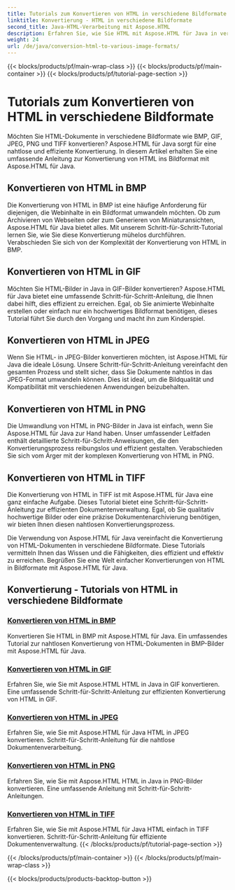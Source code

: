 ```yaml
---
title: Tutorials zum Konvertieren von HTML in verschiedene Bildformate
linktitle: Konvertierung - HTML in verschiedene Bildformate
second_title: Java-HTML-Verarbeitung mit Aspose.HTML
description: Erfahren Sie, wie Sie HTML mit Aspose.HTML für Java in verschiedene Bildformate wie BMP, GIF, JPEG, PNG und TIFF konvertieren. Dieses umfassende Tutorial behandelt die effiziente Dokumentenverarbeitung.
weight: 24
url: /de/java/conversion-html-to-various-image-formats/
---
```


{{< blocks/products/pf/main-wrap-class >}}
{{< blocks/products/pf/main-container >}}
{{< blocks/products/pf/tutorial-page-section >}}

# Tutorials zum Konvertieren von HTML in verschiedene Bildformate


Möchten Sie HTML-Dokumente in verschiedene Bildformate wie BMP, GIF, JPEG, PNG und TIFF konvertieren? Aspose.HTML für Java sorgt für eine nahtlose und effiziente Konvertierung. In diesem Artikel erhalten Sie eine umfassende Anleitung zur Konvertierung von HTML ins Bildformat mit Aspose.HTML für Java. 

## Konvertieren von HTML in BMP

Die Konvertierung von HTML in BMP ist eine häufige Anforderung für diejenigen, die Webinhalte in ein Bildformat umwandeln möchten. Ob zum Archivieren von Webseiten oder zum Generieren von Miniaturansichten, Aspose.HTML für Java bietet alles. Mit unserem Schritt-für-Schritt-Tutorial lernen Sie, wie Sie diese Konvertierung mühelos durchführen. Verabschieden Sie sich von der Komplexität der Konvertierung von HTML in BMP.

## Konvertieren von HTML in GIF

Möchten Sie HTML-Bilder in Java in GIF-Bilder konvertieren? Aspose.HTML für Java bietet eine umfassende Schritt-für-Schritt-Anleitung, die Ihnen dabei hilft, dies effizient zu erreichen. Egal, ob Sie animierte Webinhalte erstellen oder einfach nur ein hochwertiges Bildformat benötigen, dieses Tutorial führt Sie durch den Vorgang und macht ihn zum Kinderspiel.

## Konvertieren von HTML in JPEG

Wenn Sie HTML- in JPEG-Bilder konvertieren möchten, ist Aspose.HTML für Java die ideale Lösung. Unsere Schritt-für-Schritt-Anleitung vereinfacht den gesamten Prozess und stellt sicher, dass Sie Dokumente nahtlos in das JPEG-Format umwandeln können. Dies ist ideal, um die Bildqualität und Kompatibilität mit verschiedenen Anwendungen beizubehalten.

## Konvertieren von HTML in PNG

Die Umwandlung von HTML in PNG-Bilder in Java ist einfach, wenn Sie Aspose.HTML für Java zur Hand haben. Unser umfassender Leitfaden enthält detaillierte Schritt-für-Schritt-Anweisungen, die den Konvertierungsprozess reibungslos und effizient gestalten. Verabschieden Sie sich vom Ärger mit der komplexen Konvertierung von HTML in PNG.

## Konvertieren von HTML in TIFF

Die Konvertierung von HTML in TIFF ist mit Aspose.HTML für Java eine ganz einfache Aufgabe. Dieses Tutorial bietet eine Schritt-für-Schritt-Anleitung zur effizienten Dokumentenverwaltung. Egal, ob Sie qualitativ hochwertige Bilder oder eine präzise Dokumentenarchivierung benötigen, wir bieten Ihnen diesen nahtlosen Konvertierungsprozess.

Die Verwendung von Aspose.HTML für Java vereinfacht die Konvertierung von HTML-Dokumenten in verschiedene Bildformate. Diese Tutorials vermitteln Ihnen das Wissen und die Fähigkeiten, dies effizient und effektiv zu erreichen. Begrüßen Sie eine Welt einfacher Konvertierungen von HTML in Bildformate mit Aspose.HTML für Java.

## Konvertierung - Tutorials von HTML in verschiedene Bildformate
### [Konvertieren von HTML in BMP](./convert-html-to-bmp/)
Konvertieren Sie HTML in BMP mit Aspose.HTML für Java. Ein umfassendes Tutorial zur nahtlosen Konvertierung von HTML-Dokumenten in BMP-Bilder mit Aspose.HTML für Java.
### [Konvertieren von HTML in GIF](./convert-html-to-gif/)
Erfahren Sie, wie Sie mit Aspose.HTML HTML in Java in GIF konvertieren. Eine umfassende Schritt-für-Schritt-Anleitung zur effizienten Konvertierung von HTML in GIF.
### [Konvertieren von HTML in JPEG](./convert-html-to-jpeg/)
Erfahren Sie, wie Sie mit Aspose.HTML für Java HTML in JPEG konvertieren. Schritt-für-Schritt-Anleitung für die nahtlose Dokumentenverarbeitung.
### [Konvertieren von HTML in PNG](./convert-html-to-png/)
Erfahren Sie, wie Sie mit Aspose.HTML HTML in Java in PNG-Bilder konvertieren. Eine umfassende Anleitung mit Schritt-für-Schritt-Anleitungen.
### [Konvertieren von HTML in TIFF](./convert-html-to-tiff/)
Erfahren Sie, wie Sie mit Aspose.HTML für Java HTML einfach in TIFF konvertieren. Schritt-für-Schritt-Anleitung für effiziente Dokumentenverwaltung.
{{< /blocks/products/pf/tutorial-page-section >}}

{{< /blocks/products/pf/main-container >}}
{{< /blocks/products/pf/main-wrap-class >}}

{{< blocks/products/products-backtop-button >}}
